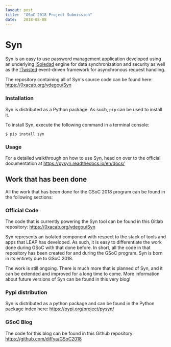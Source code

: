 ```yaml
---
layout: post
title:  "GSoC 2018 Project Submission"
date:   2018-08-08
---
```


# Syn

Syn is an easy to use password management application developed using an underlying [!Soledad](https://leap.se/soledad) engine for data  synchronization and security as well as the [!Twisted](https://twistedmatrix.com/trac/) event-driven framework for asynchronous request handling.

The repository containing all of Syn's source code can be found here: <https://0xacab.org/vdegou/Syn>

### Installation

Syn is distributed as a Python package. As such, ``pip`` can be used to install it.

To install Syn, execute the following command in a terminal console:

    $ pip install syn

### Usage

For a detailed walkthrough on how to use Syn, head on over to the official documentation at 
<https://pysyn.readthedocs.io/en/docs/>

## Work that has been done

All the work that has been done for the GSoC 2018 program can be found in the following sections:

### Official Code

The code that is currently powering the Syn tool can be found in this Gitlab repository: <https://0xacab.org/vdegou/Syn>

Syn represents an isolated component with respect to the stack of tools and apps that LEAP has developed. As such, it 
is easy to differentiate the work done during GSoC with that done before. In short, all the code in that repository 
has been created for and during the GSoC program. Syn is born in its entirety due to GSoC 2018.

The work is still ongoing. There is much more that is planned of Syn, and it can be extended and improved for a long time to come. More information about future versions of Syn can be found in this very blog!

### Pypi distribution

Syn is distributed as a python package and can be found in the Python package index here: 
<https://pypi.org/project/pysyn/>

### GSoC Blog

The code for this blog can be found in this Github repository: <https://github.com/diffya/GSoC2018>



